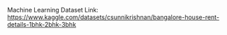 Machine Learning
Dataset Link: https://www.kaggle.com/datasets/csunnikrishnan/bangalore-house-rent-details-1bhk-2bhk-3bhk
